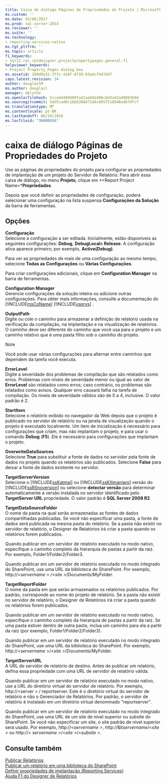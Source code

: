 ```yaml
---
title: Caixa de diálogo Páginas de Propriedades do Projeto | Microsoft Docs
ms.custom: ''
ms.date: 03/06/2017
ms.prod: sql-server-2014
ms.reviewer: ''
ms.suite: ''
ms.technology:
- reporting-services-native
ms.tgt_pltfrm: ''
ms.topic: article
f1_keywords:
- sql12.rpt.rptdesigner.projectpropertypages.general.f1
helpviewer_keywords:
- Project Property Pages dialog box
ms.assetid: 209d9e22-37fc-418f-8739-83adcf447d3f
caps.latest.revision: 34
author: douglaslM
ms.author: douglasl
manager: mblythe
ms.openlocfilehash: 5ccad4480d09fad1aab6b406cbd3a42ad9083b9d
ms.sourcegitcommit: 5dd5cad0c1bbd308471d6c885f516948ad67dfcf
ms.translationtype: MT
ms.contentlocale: pt-BR
ms.lasthandoff: 06/19/2018
ms.locfileid: "36009916"
---
```

# <a name="project-property-pages-dialog-box"></a>caixa de diálogo Páginas de Propriedades do Projeto
  Use as páginas de propriedades do projeto para configurar as propriedades de implantação de um projeto do Servidor de Relatório. Para abrir essa caixa de diálogo, no menu **Projeto**, clique em *\<Report Project Name>***Propriedades**.  
  
 Depois que você definir as propriedades de configuração, poderá selecionar uma configuração na lista suspensa **Configurações da Solução** da barra de ferramentas.  
  
## <a name="options"></a>Opções  
 **Configuração**  
 Selecione a configuração a ser editada. Inicialmente, estão disponíveis as seguintes configurações: **Debug**, **DebugLocal**e **Release**. A configuração ativa aparece primeiro; por exemplo, **Active(Debug)**.  
  
 Para ver as propriedades de mais de uma configuração ao mesmo tempo, selecione **Todas as Configurações** ou **Várias Configurações**.  
  
 Para criar configurações adicionais, clique em **Configuration Manager** na barra de ferramentas.  
  
 **Configuration Manager**  
 Gerencie configurações da solução inteira ou adicione outras configurações. Para obter mais informações, consulte a documentação do [!INCLUDE[msCoName](../../includes/msconame-md.md)] [!INCLUDE[vsprvs](../../includes/vsprvs-md.md)] .  
  
 **OutputPath**  
 Digite ou cole o caminho para armazenar a definição de relatório usada na verificação da compilação, na implantação e na visualização de relatórios. O caminho deve ser diferente do caminho que você usa para o projeto e um caminho relativo que é uma pasta filho sob o caminho do projeto.  
  
> [!NOTE]  
>  Você pode usar várias configurações para alternar entre caminhos que dependem da tarefa você executa.  
  
 **ErrorLevel**  
 Digite a severidade dos problemas de compilação que são relatados como erros. Problemas com níveis de severidade menor ou igual ao valor de **ErrorLevel** são relatados como erros; caso contrário, os problemas são relatados como avisos. Qualquer erro causará falha na tarefa de compilação. Os níveis de severidade válidos são de 0 a 4, inclusive. O valor padrão é 2.  
  
 **StartItem**  
 Selecione o relatório exibido no navegador da Web depois que o projeto é publicado no servidor de relatório ou na janela de visualização quando o projeto é executado localmente. Um item de inicialização é necessário para configurações que criam, mas não implantam o projeto, e para usar o comando **Debug** (**F5**). Ele é necessário para configurações que implantam o projeto.  
  
 **OverwriteDataSources**  
 Selecione **True** para substituir a fonte de dados no servidor pela fonte de dados no projeto quando os relatórios são publicados. Selecione **False** para deixar a fonte de dados existente no servidor.  
  
 **TargetServerVersion**  
 Selecione o [!INCLUDE[ssKatmai](../../includes/sskatmai-md.md)] ou [!INCLUDE[ssKilimanjaro](../../includes/sskilimanjaro-md.md)] versão do [!INCLUDE[ssRSnoversion](../../includes/ssrsnoversion-md.md)] ou selecione **detectar versão** para determinar automaticamente a versão instalada no servidor identificado pelo **TargetServer URL** propriedade. O valor padrão é **SQL Server 2008 R2**.  
  
 **TargetDataSourceFolder**  
 O nome da pasta na qual serão armazenadas as fontes de dados compartilhadas publicadas. Se você não especificar uma pasta, a fonte de dados será publicada na mesma pasta do relatório. Se a pasta não existir no servidor de relatório, o Designer de Relatórios irá criar a pasta quando os relatórios forem publicados.  
  
 Quando publicar em um servidor de relatório executado no modo nativo, especifique o caminho completo da hierarquia de pastas a partir da raiz. Por exemplo, Folder1/Folder2/Folder3.  
  
 Quando publicar em um servidor de relatório executado no modo integrado do SharePoint, use uma URL da biblioteca do SharePoint. Por exemplo, http://*\<servername > /\<site >*/Documents/MyFolder.  
  
 **TargetReportFolder**  
 O nome da pasta em que serão armazenados os relatórios publicados. Por padrão, corresponde ao nome do projeto de relatório. Se a pasta não existir no servidor de relatório, o Designer de Relatórios irá criar a pasta quando os relatórios forem publicados.  
  
 Quando publicar em um servidor de relatório executado no modo nativo, especifique o caminho completo da hierarquia de pastas a partir da raiz. Se uma pasta estiver dentro de outra pasta, inclua um caminho para ela a partir da raiz (por exemplo, Folder1/Folder2/Folder3).  
  
 Quando publicar em um servidor de relatório executado no modo integrado do SharePoint, use uma URL da biblioteca do SharePoint. Por exemplo, http://*\<servername >*/*\<site >*/Documents/MyFolder.  
  
 **TargetServerURL**  
 A URL do servidor de relatório de destino. Antes de publicar um relatório, defina essa propriedade com uma URL de servidor de relatório válida.  
  
 Quando publicar em um servidor de relatório executado no modo nativo, use a URL do diretório virtual do servidor de relatório. Por exemplo, http://\<server > / reportserver. Este é o diretório virtual do servidor de relatório e não o Gerenciador de Relatórios. Por padrão, o servidor de relatório é instalado em um diretório virtual denominado "reportserver".  
  
 Quando publicar em um servidor de relatório executado no modo integrado do SharePoint, use uma URL de um site de nível superior ou subsite do SharePoint. Se você não especificar um site, o site padrão de nível superior será usado. Por exemplo, http://\<*servername >*, http://&lt*servername*/\<*site >* ou http://\< *servername >*/\<*site >*/\<*subsite >*.  
  
## <a name="see-also"></a>Consulte também  
 [Publicar Relatórios](../publish-reports.md)   
 [Publicar um relatório em uma biblioteca do SharePoint](../reports/publish-a-report-to-a-sharepoint-library.md)   
 [Definir propriedades de implantação &#40;Reporting Services&#41;](set-deployment-properties-reporting-services.md)   
 [Ajuda F1 do Designer de Relatórios](report-designer-f1-help.md)  
  
  